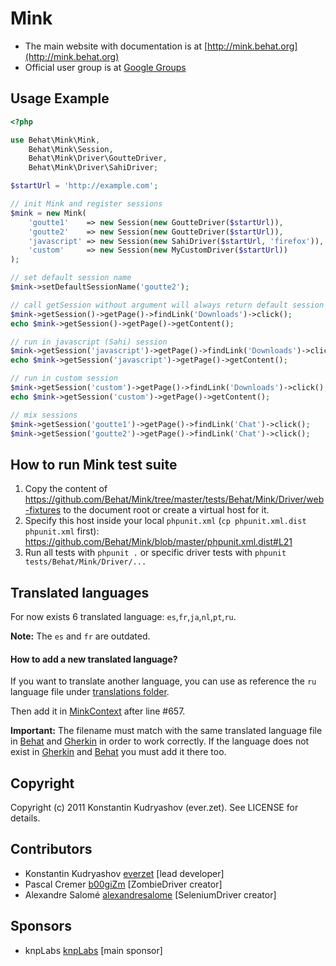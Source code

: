 Mink
====

* The main website with documentation is at
[http://mink.behat.org](http://mink.behat.org)
* Official user group is at [Google Groups](http://groups.google.com/group/behat)

Usage Example
-------------

``` php
<?php

use Behat\Mink\Mink,
    Behat\Mink\Session,
    Behat\Mink\Driver\GoutteDriver,
    Behat\Mink\Driver\SahiDriver;

$startUrl = 'http://example.com';

// init Mink and register sessions
$mink = new Mink(
    'goutte1'    => new Session(new GoutteDriver($startUrl)),
    'goutte2'    => new Session(new GoutteDriver($startUrl)),
    'javascript' => new Session(new SahiDriver($startUrl, 'firefox')),
    'custom'     => new Session(new MyCustomDriver($startUrl))
);

// set default session name
$mink->setDefaultSessionName('goutte2');

// call getSession without argument will always return default session if has one (goutte2 here)
$mink->getSession()->getPage()->findLink('Downloads')->click();
echo $mink->getSession()->getPage()->getContent();

// run in javascript (Sahi) session
$mink->getSession('javascript')->getPage()->findLink('Downloads')->click();
echo $mink->getSession('javascript')->getPage()->getContent();

// run in custom session
$mink->getSession('custom')->getPage()->findLink('Downloads')->click();
echo $mink->getSession('custom')->getPage()->getContent();

// mix sessions
$mink->getSession('goutte1')->getPage()->findLink('Chat')->click();
$mink->getSession('goutte2')->getPage()->findLink('Chat')->click();
```

How to run Mink test suite
--------------------------

1. Copy the content of https://github.com/Behat/Mink/tree/master/tests/Behat/Mink/Driver/web-fixtures
   to the document root or create a virtual host for it.
2. Specify this host inside your local `phpunit.xml` (`cp phpunit.xml.dist phpunit.xml` first):
   https://github.com/Behat/Mink/blob/master/phpunit.xml.dist#L21
3. Run all tests with `phpunit .` or specific driver tests with `phpunit tests/Behat/Mink/Driver/...`

Translated languages
--------------------

For now exists 6 translated language: `es`,`fr`,`ja`,`nl`,`pt`,`ru`.

**Note:** The `es` and `fr` are outdated.

#### How to add a new translated language?

If you want to translate another language, you can use as reference the `ru` language file under
[translations folder](https://github.com/Behat/Mink/tree/develop/src/Behat/Mink/Behat/Context/translations).
 
Then add it in [MinkContext](https://github.com/Behat/Mink/blob/develop/src/Behat/Mink/Behat/Context/MinkContext.php) after line #657.

**Important:** The filename must match with the same translated language file in [Behat](https://github.com/Behat/Behat/tree/master/i18n) and [Gherkin](https://github.com/Behat/Gherkin/tree/master/i18n) in order to work correctly. If the language does not exist in [Gherkin](https://github.com/Behat/Gherkin/tree/master/i18n) and [Behat](https://github.com/Behat/Behat/tree/master/i18n) you must  add it there too.

Copyright
---------

Copyright (c) 2011 Konstantin Kudryashov (ever.zet). See LICENSE for details.

Contributors
------------

* Konstantin Kudryashov [everzet](http://github.com/everzet) [lead developer]
* Pascal Cremer [b00giZm](http://github.com/b00giZm) [ZombieDriver creator]
* Alexandre Salomé [alexandresalome](http://github.com/alexandresalome) [SeleniumDriver creator]

Sponsors
--------

* knpLabs [knpLabs](http://www.knplabs.com/) [main sponsor]
